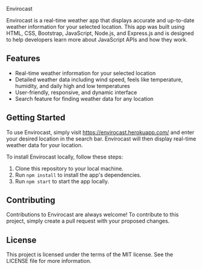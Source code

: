  Envirocast

Envirocast is a real-time weather app that displays accurate and up-to-date weather information for your selected location. This app was built using HTML, CSS, Bootstrap, JavaScript, Node.js, and Express.js and is designed to help developers learn more about JavaScript APIs and how they work.

## Features

- Real-time weather information for your selected location
- Detailed weather data including wind speed, feels like temperature, humidity, and daily high and low temperatures
- User-friendly, responsive, and dynamic interface
- Search feature for finding weather data for any location

## Getting Started

To use Envirocast, simply visit https://envirocast.herokuapp.com/ and enter your desired location in the search bar. Envirocast will then display real-time weather data for your location.

To install Envirocast locally, follow these steps:

1. Clone this repository to your local machine.
2. Run `npm install` to install the app's dependencies.
3. Run `npm start` to start the app locally.

## Contributing

Contributions to Envirocast are always welcome! To contribute to this project, simply create a pull request with your proposed changes.

## License

This project is licensed under the terms of the MIT license. See the LICENSE file for more information.
